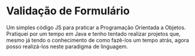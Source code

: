 # Validação de Formulário

Um simples código JS para praticar a Programação Orientada a Objetos. Pratiquei por um tempo em Java e tenho tentado realizar projetos que, mesmo já tendo o conhecimento de como fazê-los um tempo atrás, agora posso realizá-los neste paradigma de linguagem.  
